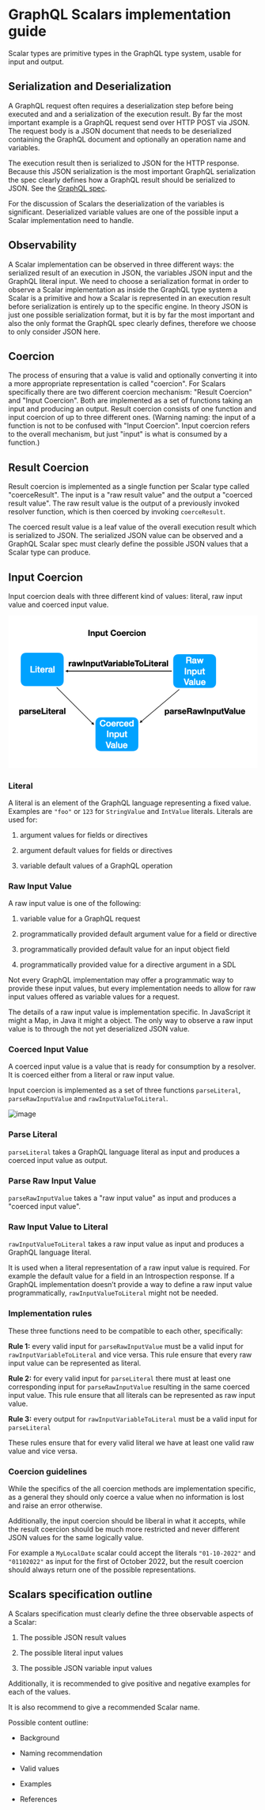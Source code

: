# GraphQL Scalars implementation guide

Scalar types are primitive types in the GraphQL type system, usable for input and output.

## Serialization and Deserialization
A GraphQL request often requires a deserialization step before being executed and and a serialization of the execution result. By far the most important example is a GraphQL request send over HTTP POST via JSON. The request body is a JSON document that needs to be deserialized containing the GraphQL document and optionally an operation name and variables.

The execution result then is serialized to JSON for the HTTP response. Because this JSON serialization is the most important GraphQL serialization the spec clearly defines how a GraphQL result should be serialized to JSON. See the [GraphQL spec](https://spec.graphql.org/draft/#sec-Serialization-Format).

For the discussion of Scalars the deserialization of the variables is significant. Deserialized variable values are one of the possible input a Scalar implementation need to handle.

## Observability
A Scalar implementation can be observed in three different ways: the serialized result of an execution in JSON, the variables JSON input and the GraphQL literal input. We need to choose a serialization format in order to observe a Scalar implementation as inside the GraphQL type system a Scalar is a primitive and how a Scalar is represented in an execution result before serialization is entirely up to the specific engine. In theory JSON is just one possible serialization format, but it is by far the most important and also the only format the GraphQL spec clearly defines, therefore we choose to only consider JSON here.

## Coercion
The process of ensuring that a value is valid and optionally converting it into a more appropriate representation is called "coercion". For Scalars specifically there are two different coercion mechanism: "Result Coercion" and "Input Coercion". Both are implemented as a set of functions taking an input and producing an output. Result coercion consists of one function and input coercion of up to three different ones. (Warning naming: the input of a function is not to be confused with "Input Coercion". Input coercion refers to the overall mechanism, but just "input" is what is consumed by a function.)

## Result Coercion
Result coercion is implemented as a single function per Scalar type called "coerceResult". The input is a "raw result value" and the output a "coerced result value". The raw result value is the output of a previously invoked resolver function, which is then coerced by invoking `coerceResult`.

The coerced result value is a leaf value of the overall execution result which is serialized to JSON. The serialized JSON value can be observed and a GraphQL Scalar spec must clearly define the possible JSON values that a Scalar type can produce.

## Input Coercion
Input coercion deals with three different kind of values: literal, raw input value and coerced input value.

![Input Coercion](input-coercion.png)

### Literal
A literal is an element of the GraphQL language representing a fixed value. Examples are `"foo"` or `123` for `StringValue` and `IntValue` literals. Literals are used for:

1. argument values for fields or directives

1. argument default values for fields or directives

1. variable default values of a GraphQL operation

### Raw Input Value
A raw input value is one of the following:

1. variable value for a GraphQL request

1. programmatically provided default argument value for a field or directive

1. programmatically provided default value for an input object field

1. programmatically provided value for a directive argument in a SDL

Not every GraphQL implementation may offer a programmatic way to provide these input values, but every implementation needs to allow for raw input values offered as variable values for a request.

The details of a raw input value is implementation specific. In JavaScript it might a Map, in Java it might a object. The only way to observe a raw input value is to through the not yet deserialized JSON value.

### Coerced Input Value
A coerced input value is a value that is ready for consumption by a resolver. It is coerced either from a literal or raw input value.

Input coercion is implemented as a set of three functions `parseLiteral`, `parseRawInputValue` and `rawInputValueToLiteral`.

![image](Coercion.png)

### Parse Literal
`parseLiteral` takes a GraphQL language literal as input and produces a coerced input value as output.

### Parse Raw Input Value
`parseRawInputValue` takes a "raw input value" as input and produces a "coerced input value".

### Raw Input Value to Literal
`rawInputValueToLiteral` takes a raw input value as input and produces a GraphQL language literal.

It is used when a literal representation of a raw input value is required. For example the default value for a field in an Introspection response. If a GraphQL implementation doesn’t provide a way to define a raw input value programmatically, `rawInputValueToLiteral` might not be needed.

### Implementation rules
These three functions need to be compatible to each other, specifically:

**Rule 1:** every valid input for `parseRawInputValue` must be a valid input for `rawInputVariableToLiteral` and vice versa. This rule ensure that every raw input value can be represented as literal.

**Rule 2:** for every valid input for `parseLiteral` there must at least one corresponding input for `parseRawInputValue` resulting in the same coerced input value. This rule ensure that all literals can be represented as raw input value.

**Rule 3:** every output for `rawInputVariableToLiteral` must be a valid input for `parseLiteral`

These rules ensure that for every valid literal we have at least one valid raw value and vice versa.

### Coercion guidelines
While the specifics of the all coercion methods are implementation specific, as a general they should only coerce a value when no information is lost and raise an error otherwise.

Additionally, the input coercion should be liberal in what it accepts, while the result coercion should be much more restricted and never different JSON values for the same logically value.

For example a `MyLocalDate` scalar could accept the literals `"01-10-2022"` and `"01102022"` as input for the first of October 2022, but the result coercion should always return one of the possible representations.

## Scalars specification outline
A Scalars specification must clearly define the three observable aspects of a Scalar:

1. The possible JSON result values

1. The possible literal input values

1. The possible JSON variable input values

Additionally, it is recommended to give positive and negative examples for each of the values.

It is also recommend to give a recommended Scalar name.

Possible content outline:

* Background

* Naming recommendation

* Valid values

* Examples

* References

